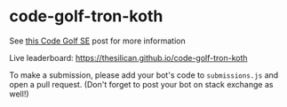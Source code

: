 # code-golf-tron-koth

See [this Code Golf SE](#) post for more information

Live leaderboard: https://thesilican.github.io/code-golf-tron-koth

To make a submission, please add your bot's code to `submissions.js` and open a pull request.
(Don't forget to post your bot on stack exchange as well!)
